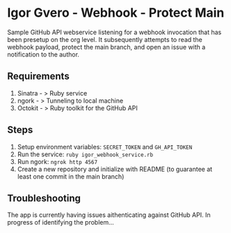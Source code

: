 # Igor Gvero - Webhook - Protect Main

Sample GitHub API webservice listening for a webhook invocation that has been presetup on the org level. It subsequently attempts to read the webhook payload, protect the main branch, and open an issue with a notification to the author.

## Requirements

1. Sinatra - > Ruby service
2. ngork - > Tunneling to local machine
3. Octokit - > Ruby toolkit for the GitHub API

## Steps

1. Setup environment variables: ```SECRET_TOKEN``` and ```GH_API_TOKEN```
2. Run the service: ```ruby igor_webhook_service.rb```
3. Run ngork: ```ngrok http 4567```
4. Create a new repository and initialize with README (to guarantee at least one commit in the main branch)

## Troubleshooting

The app is currently having issues aithenticating against GitHub API. In progress of identifying the problem...
